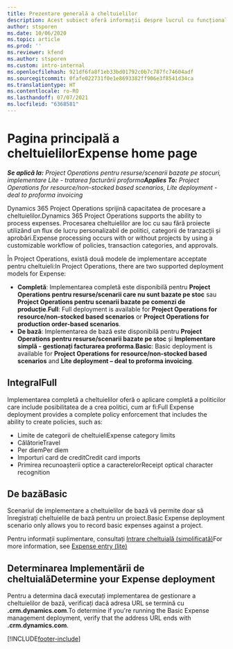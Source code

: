 ```yaml
---
title: Prezentare generală a cheltuielilor
description: Acest subiect oferă informații despre lucrul cu funcționalitatea cheltuieli în Project Operations.
author: stsporen
ms.date: 10/06/2020
ms.topic: article
ms.prod: ''
ms.reviewer: kfend
ms.author: stsporen
ms.custom: intro-internal
ms.openlocfilehash: 921df6fa8f1eb33bd01792c0b7c787fc74604adf
ms.sourcegitcommit: 0fafe022731f0e1e8693382ff906e3f8541d34ca
ms.translationtype: HT
ms.contentlocale: ro-RO
ms.lasthandoff: 07/07/2021
ms.locfileid: "6368581"
---
```

# <a name="expense-home-page"></a><span data-ttu-id="3e522-103">Pagina principală a cheltuielilor</span><span class="sxs-lookup"><span data-stu-id="3e522-103">Expense home page</span></span>

<span data-ttu-id="3e522-104">_**Se aplică la:** Project Operations pentru resurse/scenarii bazate pe stocuri, implementare Lite - tratarea facturării proforma_</span><span class="sxs-lookup"><span data-stu-id="3e522-104">_**Applies To:** Project Operations for resource/non-stocked based scenarios, Lite deployment - deal to proforma invoicing_</span></span>


<span data-ttu-id="3e522-105">Dynamics 365 Project Operations sprijină capacitatea de procesare a cheltuielilor.</span><span class="sxs-lookup"><span data-stu-id="3e522-105">Dynamics 365 Project Operations supports the ability to process expenses.</span></span> <span data-ttu-id="3e522-106">Procesarea cheltuielilor are loc cu sau fără proiecte utilizând un flux de lucru personalizabil de politici, categorii de tranzacții și aprobări.</span><span class="sxs-lookup"><span data-stu-id="3e522-106">Expense processing occurs with or without projects by using a customizable workflow of policies, transaction categories, and approvals.</span></span>

<span data-ttu-id="3e522-107">În Project Operations, există două modele de implementare acceptate pentru cheltuieli:</span><span class="sxs-lookup"><span data-stu-id="3e522-107">In Project Operations, there are two supported deployment models for Expense:</span></span> 

- <span data-ttu-id="3e522-108">**Completă**: Implementarea completă este disponibilă pentru **Project Operations pentru resurse/scenarii care nu sunt bazate pe stoc** sau **Project Operations pentru scenarii bazate pe comenzi de producție**.</span><span class="sxs-lookup"><span data-stu-id="3e522-108">**Full**: Full deployment is available for **Project Operations for resource/non-stocked based scenarios** or **Project Operations for production order-based scenarios**.</span></span>
- <span data-ttu-id="3e522-109">**De bază**: Implementarea de bază este disponibilă pentru **Project Operations pentru resurse/scenarii bazate pe stoc** și **Implementare simplă - gestionați facturarea proforma**.</span><span class="sxs-lookup"><span data-stu-id="3e522-109">**Basic**: Basic deployment is available for **Project Operations for resource/non-stocked based scenarios** and **Lite deployment – deal to proforma invoicing**.</span></span>

## <a name="full"></a><span data-ttu-id="3e522-110">Integral</span><span class="sxs-lookup"><span data-stu-id="3e522-110">Full</span></span> 
<span data-ttu-id="3e522-111">Implementarea completă a cheltuielilor oferă o aplicare completă a politicilor care include posibilitatea de a crea politici, cum ar fi:</span><span class="sxs-lookup"><span data-stu-id="3e522-111">Full Expense deployment provides a complete policy enforcement that includes the ability to create policies, such as:</span></span>

  - <span data-ttu-id="3e522-112">Limite de categorii de cheltuieli</span><span class="sxs-lookup"><span data-stu-id="3e522-112">Expense category limits</span></span>
  - <span data-ttu-id="3e522-113">Călătorie</span><span class="sxs-lookup"><span data-stu-id="3e522-113">Travel</span></span>
  - <span data-ttu-id="3e522-114">Per diem</span><span class="sxs-lookup"><span data-stu-id="3e522-114">Per diem</span></span>
  - <span data-ttu-id="3e522-115">Importuri card de credit</span><span class="sxs-lookup"><span data-stu-id="3e522-115">Credit card imports</span></span>
  - <span data-ttu-id="3e522-116">Primirea recunoașterii optice a caracterelor</span><span class="sxs-lookup"><span data-stu-id="3e522-116">Receipt optical character recognition</span></span>

## <a name="basic"></a><span data-ttu-id="3e522-117">De bază</span><span class="sxs-lookup"><span data-stu-id="3e522-117">Basic</span></span> 
<span data-ttu-id="3e522-118">Scenariul de implementare a cheltuielilor de bază vă permite doar să înregistrați cheltuielile de bază pentru un proiect.</span><span class="sxs-lookup"><span data-stu-id="3e522-118">Basic Expense deployment scenario only allows you to record basic expenses against a project.</span></span> 

<span data-ttu-id="3e522-119">Pentru informații suplimentare, consultați [Intrare cheltuială (simplificată)](basic-expense.md)</span><span class="sxs-lookup"><span data-stu-id="3e522-119">For more information, see [Expense entry (lite)](basic-expense.md)</span></span>

## <a name="determine-your-expense-deployment"></a><span data-ttu-id="3e522-120">Determinarea Implementării de cheltuială</span><span class="sxs-lookup"><span data-stu-id="3e522-120">Determine your Expense deployment</span></span>
<span data-ttu-id="3e522-121">Pentru a determina dacă executați implementarea de gestionare a cheltuielilor de bază, verificați dacă adresa URL se termină cu **.crm.dynamics.com**.</span><span class="sxs-lookup"><span data-stu-id="3e522-121">To determine if you're running the Basic Expense management deployment, verify that the address URL ends with **.crm.dynamics.com**.</span></span> 


[!INCLUDE[footer-include](../includes/footer-banner.md)]
